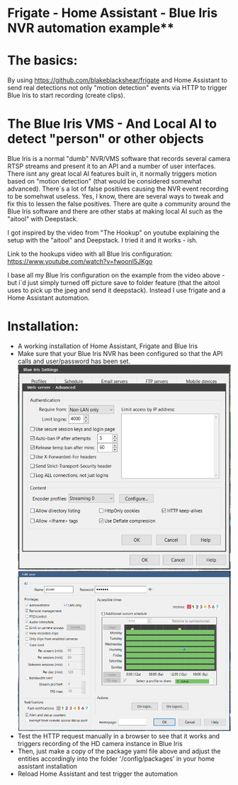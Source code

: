 # Frigate - Home Assistant - Blue Iris NVR automation example**

# The basics:
By using https://github.com/blakeblackshear/frigate and Home Assistant to send real detections not only "motion detection" events via HTTP to trigger Blue Iris to start recording (create clips).

# The Blue Iris VMS - And Local AI to detect "person" or other objects
Blue Iris is a normal "dumb" NVR/VMS software that records several camera RTSP streams and present it to an API and a number of user interfaces. There isnt any great local AI features built in, it normally triggers motion based on "motion detection" (that would be considered somewhat advanced). There´s a lot of false positives causing the NVR event recording to be somehwat useless. Yes, I know, there are several ways to tweak and fix this to lessen the false positives.
There are quite a community around the Blue Iris software and there are other stabs at making local AI such as the "aitool" with Deepstack.

I got inspired by the video from "The Hookup" on youtube explaining the setup with the "aitool" and Deepstack. I tried it and it works - ish.

Link to the hookups video with all Blue Iris configuration: https://www.youtube.com/watch?v=fwoonl5JKgo

I base all my Blue Iris configuration on the example from the video above - but i´d just simply turned off picture save to folder feature (that the aitool uses to pick up the jpeg and send it deepstack). Instead I use frigate and a Home Assistant automation.

# Installation:
* A working installation of Home Assistant, Frigate and Blue Iris
* Make sure that your Blue Iris NVR has been configured so that the API calls and user/password has been set.
![Alt text](pics/bi_access.PNG?raw=true "Pic1")
![Alt text](pics/bi_aiuser.PNG?raw=true "Pic2")
* Test the HTTP request manually in a browser to see that it works and triggers recording of the HD camera instance in Blue Iris
* Then, just make a copy of the package yaml file above and adjust the entities accordingly into the folder '/config/packages' in your home assistant installation
* Reload Home Assistant and test trigger the automation
